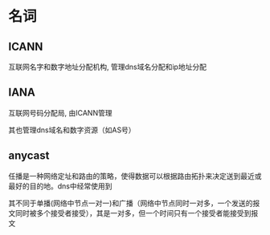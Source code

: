 # 名词

## ICANN

互联网名字和数字地址分配机构, 管理dns域名分配和ip地址分配

## IANA

互联网号码分配局, 由ICANN管理

其也管理dns域名和数字资源（如AS号）

## anycast

任播是一种网络定址和路由的策略，使得数据可以根据路由拓扑来决定送到最近或最好的目的地。dns中经常使用到

其不同于单播(网络中节点一对一)和广播（网络中节点同时一对多，一个发送的报文同时被多个接受者接受），其是一对多，但一个时间只有一个接受者能接受到报文
